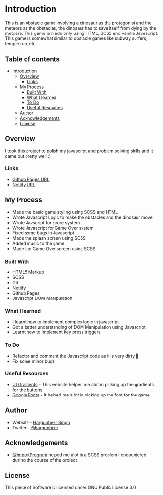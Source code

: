# Introduction
This is an obstacle game involving a dinosaur as the protagonist and the meteors as the obstacles, the dinosaur has to save itself from dying by the metoers. This game is made only using HTML, SCSS and vanilla Javascript. This game is somewhat similar to obstacle games like subway surfers, temple run, etc.

## Table of contents
- [Introduction](#introduction)
  - [Overview](#overview)
	- [Links](#links)
  - [My Process](#my-process)
	- [Built With](#built-with)
	- [What I learned](#what-i-learned)
	- [To Do](#to-do)
	- [Useful Resources](#useful-resources)
  - [Author](#author)
  - [Acknowledgements](#acknowledgements)
  - [License](#license)

## Overview
I took this project to polish my javascript and problem solving skills and it came out pretty well :)

### Links
- [Github Pages URL](https://hamiecod.github.io/MeteorRun/dist/)
- [Netlify URL](https://meteorrun.netlify.app/dist/)

## My Process
- Made the basic game styling using SCSS and HTML
- Wrote Javascript Logic to make the obstacles and the dinosaur move
- Wrote Javscript for score system
- Wrote Javascript for Game Over system
- Fixed some bugs in Javascript
- Made the splash screen using SCSS
- Added music to the game
- Made the Game Over screen using SCSS

### Built With
- HTML5 Markup
- SCSS
- Git
- Netlify
- Github Pages
- Javascript DOM Manipulation

### What I learned
- I learnt how to implement complex logic in javascript
- Got a better understanding of DOM Manipulation using Javascript
- Learnt how to implement key press triggers

### To Do
- Refactor and comment the Javascript code as it is very dirty :poop:
- Fix some minor bugs

### Useful Resources
- [UI Gradients](https://uigradients.com) - This website helped me alot in picking up the gradients for the buttons
- [Google Fonts](https://fonts.google.com) - It helped me a lot in picking up the font for the game

## Author
- Website - [Hargunbeer Singh](https://hargunbeer.netlify.app/)
- Twitter - [@hargunbeer](https://twitter.com/hargunbeer)

## Acknowledgements
- [@ImportProgram](https://twitter.com/ImportProgram) helped me alot in a SCSS problem I encountered during the course of the project

## License
This piece of Software is licensed under GNU Public License 3.0
